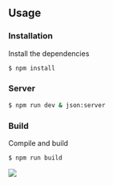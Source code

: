 ## Usage

### Installation

Install the dependencies

```sh
$ npm install
```

### Server

```sh
$ npm run dev & json:server
```

### Build
Compile and build

```sh
$ npm run build
```

<img src="https://github.com/romeruk/TaskManager/src/images/task manager.png">